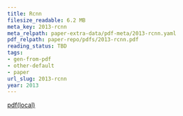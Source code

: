 ```yaml
---
title: Rcnn
filesize_readable: 6.2 MB
meta_key: 2013-rcnn
meta_relpath: paper-extra-data/pdf-meta/2013-rcnn.yaml
pdf_relpath: paper-repo/pdfs/2013-rcnn.pdf
reading_status: TBD
tags:
- gen-from-pdf
- other-default
- paper
url_slug: 2013-rcnn
year: 2013
---
```


[pdf(local)](../../paper-repo/pdfs/2013-rcnn.pdf)
